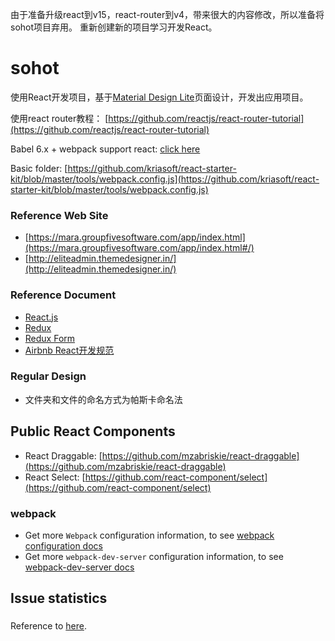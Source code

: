 由于准备升级react到v15，react-router到v4，带来很大的内容修改，所以准备将sohot项目弃用。
重新创建新的项目学习开发React。

# sohot

使用React开发项目，基于[Material Design Lite]()页面设计，开发出应用项目。

使用react router教程：
[https://github.com/reactjs/react-router-tutorial](https://github.com/reactjs/react-router-tutorial)

Babel 6.x + webpack support react: [click here](http://stackoverflow.com/questions/33460420/babel-loader-jsx-syntaxerror-unexpected-token)

Basic folder: [https://github.com/kriasoft/react-starter-kit/blob/master/tools/webpack.config.js](https://github.com/kriasoft/react-starter-kit/blob/master/tools/webpack.config.js)

### Reference Web Site

* [https://mara.groupfivesoftware.com/app/index.html](https://mara.groupfivesoftware.com/app/index.html#/)
* [http://eliteadmin.themedesigner.in/](http://eliteadmin.themedesigner.in/)

### Reference Document

* [React.js](http://reactjs.cn/react/index.html)
* [Redux](https://docs.reduxframework.com/)
* [Redux Form](http://redux-form.com/)
* [Airbnb React开发规范](https://github.com/airbnb/javascript/tree/master/react)

### Regular Design

* 文件夹和文件的命名方式为帕斯卡命名法

## Public React Components

* React Draggable: [https://github.com/mzabriskie/react-draggable](https://github.com/mzabriskie/react-draggable)
* React Select: [https://github.com/react-component/select](https://github.com/react-component/select)

### webpack

* Get more `Webpack` configuration information, to see [webpack configuration docs](http://webpack.github.io/docs/configuration.html)
* Get more `webpack-dev-server` configuration information, to see [webpack-dev-server docs](http://webpack.github.io/docs/webpack-dev-server.html)

## Issue statistics ##

###  ###
Reference to [here](https://github.com/yannickcr/eslint-plugin-react/blob/master/docs/rules/prop-types.md#as-for-exceptions).

